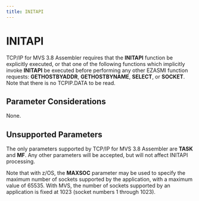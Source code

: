 ```yaml
---
title: INITAPI
---
```


INITAPI
=======

TCP/IP for MVS 3.8 Assembler requires that the **INITAPI** function be
explicitly executed, or that one of the following functions which
implicitly invoke **INITAPI** be executed before performing any other
EZASMI function requests: **GETHOSTBYADDR**, **GETHOSTBYNAME**,
**SELECT**, or **SOCKET**. Note that there is no TCPIP.DATA to be read.

Parameter Considerations
------------------------

None.

Unsupported Parameters
----------------------

The only parameters supported by TCP/IP for MVS 3.8 Assembler are
**TASK** and **MF**. Any other parameters will be accepted, but will not
affect INITAPI processing.

Note that with z/OS, the **MAXSOC** parameter may be used to specify the
maximum number of sockets supported by the application, with a maximum
value of 65535. With MVS, the number of sockets supported by an
application is fixed at 1023 (socket numbers 1 through 1023).
